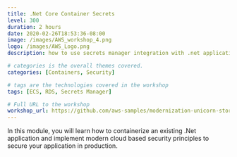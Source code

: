```yaml
---
title: .Net Core Container Secrets
level: 300
duration: 2 hours
date: 2020-02-26T18:53:36-08:00
image: /images/AWS_workshop_4.png
logo: /images/AWS_Logo.png
description: how to use secrets manager integration with .net application

# categories is the overall themes covered. 
categories: [Containers, Security]

# tags are the technologies covered in the workshop
tags: [ECS, RDS, Secrets Manager]

# Full URL to the workshop
workshop_url: https://github.com/aws-samples/modernization-unicorn-store/tree/v1.0
---
```


In this module, you will learn how to containerize an existing .Net application and implement modern cloud based security principles to secure your application in production.